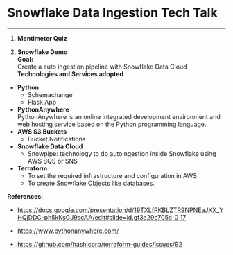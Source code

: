 # **Snowflake Data Ingestion Tech Talk**
---

1. **Mentimeter Quiz**

2. **Snowflake Demo**<br>
**Goal:**<br>
Create a auto ingestion pipeline with Snowflake Data Cloud<br>
**Technologies and Services adopted**<br>
- **Python**
    - Schemachange
    - Flask App
- **PythonAnywhere** <br>
PythonAnywhere is an online integrated development environment and web hosting service based on the Python programming language.
- **AWS S3 Buckets**
    - Bucket Notifications
- **Snowflake Data Cloud**
    - Snowpipe: technology to do autoingestion inside Snowflake using AWS SQS or SNS
- **Terraform**
    - To set the required infrastructure and configuration in AWS
    - To create Snowflake Objects like databases.



**References:**
- https://docs.google.com/presentation/d/19TXLfRKBLZTR9NPNEaJXX_YHQjDDC-ph5kKsGJ9scAA/edit#slide=id.gf3a29c705e_0_17

- https://www.pythonanywhere.com/

- https://github.com/hashicorp/terraform-guides/issues/92